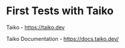 # First Tests with Taiko

Taiko - <https://taiko.dev>

Taiko Documentation - <https://docs.taiko.dev/>

